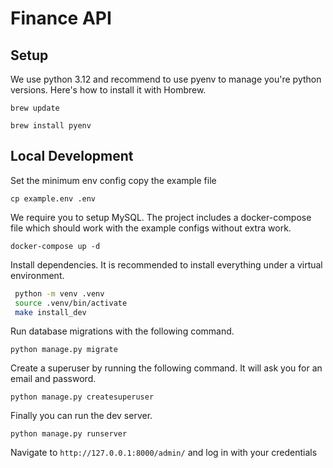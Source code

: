 # Finance API

## Setup

We use python 3.12 and recommend to use pyenv to manage you're python versions.
Here's how to install it with Hombrew.

`brew update`

`brew install pyenv`

## Local Development

Set the minimum env config copy the example file

`cp example.env .env`

We require you to setup MySQL. The project includes a docker-compose file which
should work with the example configs without extra work.

`docker-compose up -d`

Install dependencies. It is recommended to install everything under a virtual environment.

```bash
 python -m venv .venv
 source .venv/bin/activate
 make install_dev
```

Run database migrations with the following command.

`python manage.py migrate`

Create a superuser by running the following command. It will ask you for an email and password.

`python manage.py createsuperuser`

Finally you can run the dev server.

`python manage.py runserver`

Navigate to `http://127.0.0.1:8000/admin/` and log in with your credentials
